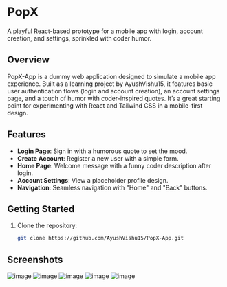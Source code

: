 # PopX

A playful React-based prototype for a mobile app with login, account creation, and settings, sprinkled with coder humor.

## Overview
PopX-App is a dummy web application designed to simulate a mobile app experience. Built as a learning project by AyushVishu15, it features basic user authentication flows (login and account creation), an account settings page, and a touch of humor with coder-inspired quotes. It’s a great starting point for experimenting with React and Tailwind CSS in a mobile-first design.

## Features
- **Login Page**: Sign in with a humorous quote to set the mood.
- **Create Account**: Register a new user with a simple form.
- **Home Page**: Welcome message with a funny coder description after login.
- **Account Settings**: View a placeholder profile design.
- **Navigation**: Seamless navigation with "Home" and "Back" buttons.

## Getting Started
1. Clone the repository:
   ```bash
   git clone https://github.com/AyushVishu15/PopX-App.git

## Screenshots

![image](https://github.com/user-attachments/assets/5d55af5c-2b5a-4ea3-b818-189e80e504e7)      ![image](https://github.com/user-attachments/assets/2c11b08c-1992-4677-a9dc-686de56fe736)
![image](https://github.com/user-attachments/assets/b8ddb53a-9200-4b69-8b2a-9375630d05c7)      ![image](https://github.com/user-attachments/assets/2f48a52a-8f22-4fca-abb5-b7839eb4e998)
                                          ![image](https://github.com/user-attachments/assets/11d2fb77-8ca5-4ab2-949b-50d88b8441a5)













